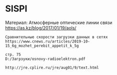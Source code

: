 # SISPI
Материал:
	Атмосферные оптические линии связи
	https://as.kz/blog/2017/01/19/aols/

	Сравнительные скорости загрузки данных в сетях
	https://www.cnews.ru/articles/2019-10-15_6g_mozhet_perebit_appetit_k_5g
	
	стр. 75
	D:/Загрзуки/osnovy-radioelektron.pdf

	http://jre.cplire.ru/jre/aug01/9/text.html
